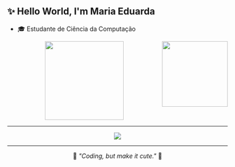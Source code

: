 <h2 align="left"> ✨ Hello World, I'm Maria Eduarda</h2>


- 🎓 Estudante de Ciência da Computação
<img align="right" src="https://media.tenor.com/LMS7EIU6ps8AAAAj/cypher-valorant.gif" width="150">

<div align="center">
  <img height="180em" src="https://github-readme-stats.vercel.app/api?username=leehxd&show_icons=true&theme=radical&title_color=ff69b4&icon_color=ff69b4&text_color=ffffff&bg_color=0d1117"/>
</div>

--- 

<div align="center">
  <a href="https://www.linkedin.com/in/maria-eduarda-vidal-66b95b354/">
    <img src="https://img.shields.io/badge/LinkedIn-FF69B4?style=for-the-badge&logo=linkedin&logoColor=white">
  </a>
</div>

---

<p align="center">
  💬 <em>"Coding, but make it cute."</em> 💋
</p>
